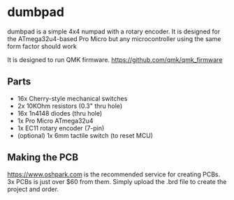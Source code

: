 # dumbpad
dumbpad is a simple 4x4 numpad with a rotary encoder. It is designed for the ATmega32u4-based Pro Micro but any microcontroller using the same form factor should work

It is designed to run QMK firmware. https://github.com/qmk/qmk_firmware

## Parts
* 16x Cherry-style mechanical switches
* 2x 10KOhm resistors (0.3" thru hole)
* 16x 1n4148 diodes (thru hole)
* 1x Pro Micro ATmega32u4
* 1x EC11 rotary encoder (7-pin)
* (optional) 1x 6mm tactile switch (to reset MCU)

## Making the PCB
https://www.oshpark.com is the recommended service for creating PCBs. 3x PCBs is just over $60 from them. Simply upload the .brd file to create the project and order.
